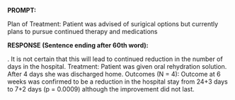 **PROMPT:**

Plan of Treatment:  Patient was advised of surigical options but currently plans to pursue continued therapy and medications

**RESPONSE (Sentence ending after 60th word):**

. It is not certain that this will lead to continued reduction in the number of days in the hospital. Treatment:  Patient was given oral rehydration solution. After 4 days she was discharged home. Outcomes (N = 4): Outcome at 6 weeks was confirmed to be a reduction in the hospital stay from 24+3 days to 7+2 days (p = 0.0009) although the improvement did not last. 